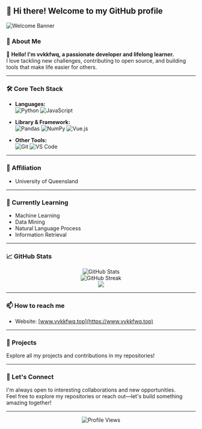 
## 👋 Hi there! Welcome to my GitHub profile

![Welcome Banner](https://capsule-render.vercel.app/api?type=waving&color=gradient&height=200&section=header&text=Welcome!&fontSize=60&fontAlign=50&fontColor=fff)

### 🚀 About Me

🌟 **Hello! I'm vvkkfwq, a passionate developer and lifelong learner.**  
I love tackling new challenges, contributing to open source, and building tools that make life easier for others.

---

### 🛠️ Core Tech Stack

- **Languages:**  
  ![Python](https://img.shields.io/badge/-Python-3776AB?style=flat-square&logo=Python&logoColor=white)
  ![JavaScript](https://img.shields.io/badge/-JavaScript-F7E018?style=flat-square&logo=JavaScript&logoColor=black)

- **Library & Framework:**  
  ![Pandas](https://img.shields.io/badge/-Pandas-150458?style=flat-square&logo=pandas)
  ![NumPy](https://img.shields.io/badge/-NumPy-013243?style=flat-square&logo=numpy&logoColor=white)
  ![Vue.js](https://img.shields.io/badge/-Vue.js-42b883?style=flat-square&logo=vue.js&logoColor=white)

- **Other Tools:**  
  ![Git](https://img.shields.io/badge/-Git-F05032?style=flat-square&logo=git&logoColor=white)
  ![VS Code](https://img.shields.io/badge/-VS%20Code-007ACC?style=flat-square&logo=Visual-Studio-Code&logoColor=white)

---

### 🏫 Affiliation

- University of Queensland

---

### 🌱 Currently Learning

- Machine Learning
- Data Mining
- Natural Language Process
- Information Retrieval

---

### 📈 GitHub Stats

<p align="center">
  <img src="https://github-readme-stats.vercel.app/api?username=vvkkfwq&show_icons=true&count_private=true&theme=tokyonight" alt="GitHub Stats" />
  </br>
  <img src="https://github-readme-streak-stats.herokuapp.com/?user=vvkkfwq&theme=tokyonight" alt="GitHub Streak" />
  </br>
  <img src="https://github-readme-stats.vercel.app/api/top-langs/?username=vvkkfwq&layout=compact&theme=tokyonight" />
</p>

---

### 📫 How to reach me

- Website: [www.vvkkfwq.top](https://www.vvkkfwq.top)

---

### 📝 Projects

Explore all my projects and contributions in my repositories!

---

### 🤝 Let's Connect

I'm always open to interesting collaborations and new opportunities.  
Feel free to explore my repositories or reach out—let's build something amazing together!

---

<div align="center">
  <img src="https://komarev.com/ghpvc/?username=vvkkfwq&style=flat-square" alt="Profile Views" />
</div>
